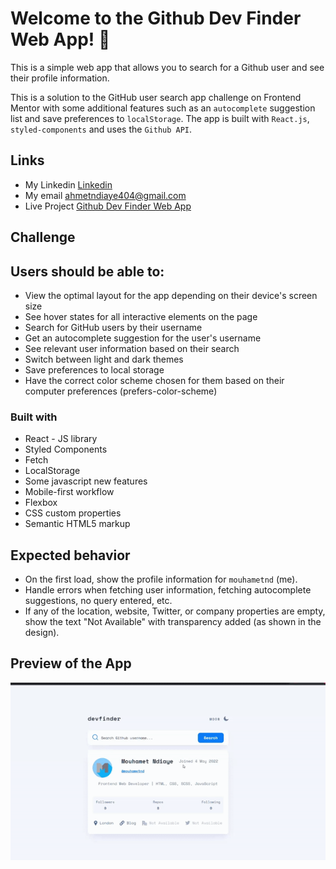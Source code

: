  # Welcome to the Github Dev Finder Web App! 🍃

This is a simple web app that allows you to search for a Github user and see their profile information.

This is a solution to the GitHub user search app challenge on Frontend Mentor with some additional features such as an `autocomplete` suggestion list and save preferences to `localStorage`. The app is built with `React.js`, `styled-components` and uses the `Github API`.    

## Links
- My Linkedin [Linkedin](https://www.linkedin.com/in/mouhametndiaye/)
- My email ahmetndiaye404@gmail.com
- Live Project [ Github Dev Finder Web App](https://mouhametnd-movies-app.netlify.app)

## Challenge  
##  Users should be able to:

- View the optimal layout for the app depending on their device's screen size
- See hover states for all interactive elements on the page
- Search for GitHub users by their username
- Get an autocomplete suggestion for the user's username
- See relevant user information based on their search
- Switch between light and dark themes
- Save preferences to local storage
- Have the correct color scheme chosen for them based on their computer preferences (prefers-color-scheme)

### Built with

- React - JS library
- Styled Components
- Fetch
- LocalStorage
- Some javascript new features
- Mobile-first workflow
- Flexbox
- CSS custom properties
- Semantic HTML5 markup

## Expected behavior

- On the first load, show the profile information for `mouhametnd` (me).
- Handle errors when fetching user information, fetching autocomplete suggestions, no query entered, etc.  
- If any of the location, website, Twitter, or company properties are empty, show the text "Not Available" with transparency added (as shown in the design).

## Preview of the App
![Design preview for the Rest Countries API page coding challenge](./preview.gif)
